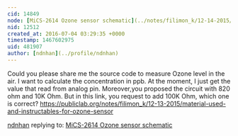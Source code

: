 ```yaml
---
cid: 14849
node: [MiCS-2614 Ozone sensor schematic](../notes/filimon_k/12-14-2015/mics-2614-ozone-sensor-schematic)
nid: 12512
created_at: 2016-07-04 03:29:35 +0000
timestamp: 1467602975
uid: 481907
author: [ndnhan](../profile/ndnhan)
---
```


Could you please share me the source code to measure Ozone level in the air. I want to calculate the concentration in ppb.
At the moment, I just get the value that read from analog pin.
Moreover,you proposed the circuit with 820 ohm and 10K Ohm. But in this link, you request to add 100K Ohm, which one is correct?
https://publiclab.org/notes/filimon_k/12-13-2015/material-used-and-instructables-for-ozone-sensor

[ndnhan](../profile/ndnhan) replying to: [MiCS-2614 Ozone sensor schematic](../notes/filimon_k/12-14-2015/mics-2614-ozone-sensor-schematic)

